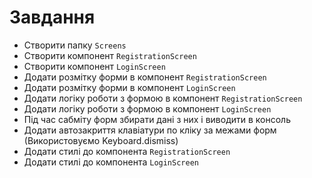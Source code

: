 # Завдання

- Створити папку `Screens`
- Створити компонент `RegistrationScreen`
- Створити компонент `LoginScreen`
- Додати розмітку форми в компонент `RegistrationScreen`
- Додати розмітку форми в компонент `LoginScreen`
- Додати логіку роботи з формою в компонент `RegistrationScreen`
- Додати логіку роботи з формою в компонент `LoginScreen`
- Під час сабміту форм збирати дані з них і виводити в консоль
- Додати автозакриття клавіатури по кліку за межами форм (Використовуємо Keyboard.dismiss)
- Додати стилі до компонента `RegistrationScreen`
- Додати стилі до компонента `LoginScreen`
